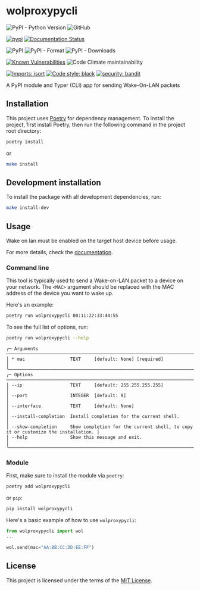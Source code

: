 # wolproxypycli
![PyPI - Python Version](https://img.shields.io/pypi/pyversions/wolproxypycli)
![GitHub](https://img.shields.io/github/license/bateman/wolproxypycli)

[![pypi](https://github.com/bateman/wolproxypycli/actions/workflows/publish.yml/badge.svg)](https://github.com/bateman/wolproxypycli/actions/workflows/publish.yml)
[![Documentation Status](https://readthedocs.org/projects/wolproxypycli/badge/?version=latest)](https://wolproxypycli.readthedocs.io/en/latest/?badge=latest)


![PyPI](https://img.shields.io/pypi/v/wolproxypycli)
![PyPI - Format](https://img.shields.io/pypi/format/wolproxypycli)
![PyPI - Downloads](https://img.shields.io/pypi/dm/wolproxypycli)


[![Known Vulnerabilities](https://snyk.io/test/github/bateman/wolproxypycli/badge.svg)](https://snyk.io/test/github/bateman/wolproxypycli)
![Code Climate maintainability](https://img.shields.io/codeclimate/maintainability/bateman/wolproxypycli)

[![Imports: isort](https://img.shields.io/badge/%20imports-isort-%231674b1?style=flat&labelColor=ef8336)](https://pycqa.github.io/isort/)
[![Code style: black](https://img.shields.io/badge/code%20style-black-000000.svg)](https://github.com/psf/black)
[![security: bandit](https://img.shields.io/badge/security-bandit-yellow.svg)](https://github.com/PyCQA/bandit)

A PyPI module and Typer (CLI) app for sending Wake-On-LAN packets

## Installation

This project uses [Poetry](https://python-poetry.org/) for dependency management. To install the project, first install Poetry, then run the following command in the project root directory:

```bash
poetry install
```

or

```bash
make install
```

## Development installation
To install the package with all development dependencies, run:

```bash
make install-dev
```


## Usage

Wake on lan must be enabled on the target host device before usage.

For more details, check the [documentation](https://wolproxypycli.readthedocs.io/en/latest).

### Command line

This tool is typically used to send a Wake-on-LAN packet to a device on your network. The `<MAC>` argument should be replaced with the MAC address of the device you want to wake up.

Here's an example:

```bash
poetry run wolproxypycli 00:11:22:33:44:55
```

To see the full list of options, run:

```bash
poetry run wolproxypycli --help
```

```
╭─ Arguments ────────────────────────────────────────────────────────────────────────────────────────────╮
│ * mac                 TEXT     [default: None] [required]                                              │
╰────────────────────────────────────────────────────────────────────────────────────────────────────────╯
╭─ Options ──────────────────────────────────────────────────────────────────────────────────────────────╮
│ --ip                  TEXT     [default: 255.255.255.255]                                              │
│ --port                INTEGER  [default: 9]                                                            │
│ --interface           TEXT     [default: None]                                                         │
│ --install-completion  Install completion for the current shell.                                        │
│ --show-completion     Show completion for the current shell, to copy it or customize the installation. │
│ --help                Show this message and exit.                                                      │
╰────────────────────────────────────────────────────────────────────────────────────────────────────────╯
```

### Module

First, make sure to install the module via `poetry`:

```bash
poetry add wolproxypycli
```

or `pip`:

```bash
pip install wolproxypycli
```

Here's a basic example of how to use `wolproxypycli`:

```python
from wolproxypycli import wol
...

wol.send(mac="AA:BB:CC:DD:EE:FF")
```

## License

This project is licensed under the terms of the [MIT License](LICENSE).
